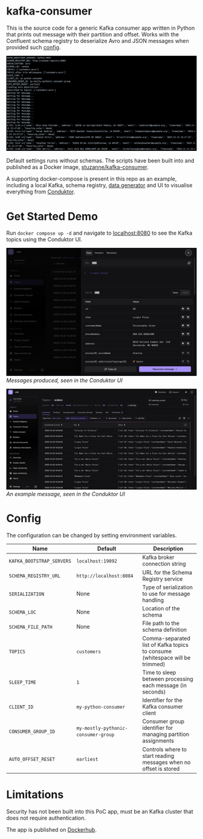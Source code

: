 # kafka-consumer

This is the source code for a generic Kafka consumer app written in Python that prints out message with their partition and offset. Works with the Confluent schema registry to deserialize Avro and JSON messages when provided such [config](#config). 

![consumer data printed to screen](./images/consumer-print.png)

Default settings runs without schemas. The scripts have been built into and published as a Docker image, [stuzanne/kafka-consumer](https://hub.docker.com/r/stuzanne/kafka-consumer).

A supporting docker-compose is present in this repo as an example, including a local Kafka, schema registry, [data generator](https://github.com/Stuzanna/kafka-data-generator) and UI to visualise everything from [Conduktor](https://conduktor.io).  

# Get Started Demo

Run `docker compose up -d` and navigate to [localhost:8080](http://localhost:8080) to see the Kafka topics using the Conduktor UI.

![viewMessage](/images/view-message.png)
*Messages produced, seen in the Conduktor UI*

![consumer-page](/images/consumer-page.png)
*An example message, seen in the Conduktor UI*

# Config

The configuration can be changed by setting environment variables.

| Name | Default | Description |
|------|---------|-------------|
| `KAFKA_BOOTSTRAP_SERVERS` | `localhost:19092` | Kafka broker connection string |
| `SCHEMA_REGISTRY_URL` | `http://localhost:8084` | URL for the Schema Registry service |
| `SERIALIZATION` | None | Type of serialization to use for message handling |
| `SCHEMA_LOC` | None | Location of the schema |
| `SCHEMA_FILE_PATH` | None | File path to the schema definition |
| `TOPICS` | `customers` | Comma-separated list of Kafka topics to consume (whitespace will be trimmed) |
| `SLEEP_TIME` | `1` | Time to sleep between processing each message (in seconds) |
| `CLIENT_ID` | `my-python-consumer` | Identifier for the Kafka consumer client |
| `CONSUMER_GROUP_ID` | `my-mostly-pythonic-consumer-group` | Consumer group identifier for managing partition assignments |
| `AUTO_OFFSET_RESET` | `earliest` | Controls where to start reading messages when no offset is stored |

# Limitations
Security has not been built into this PoC app, must be an Kafka cluster that does not require authentication.

The app is published on [Dockerhub](https://hub.docker.com/r/stuzanne/kafka-consumer).
